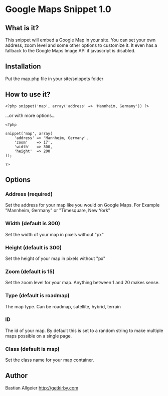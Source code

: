 # Google Maps Snippet 1.0

## What is it?

This snippet will embed a Google Map in your site. You can set your own address, zoom level and some other options to customize it. It even has a fallback to the Google Maps Image API if javascript is disabled. 

## Installation 

Put the map.php file in your site/snippets folder

## How to use it?

    <?php snippet('map', array('address' => 'Mannheim, Germany')) ?>
	
…or with more options…

    <?php 

	snippet('map', array(
		'address' => 'Mannheim, Germany',
		'zoom'    => 17',
		'width'   => 300,
		'height'  => 200
	));

	?>
	    
## Options

### Address (required)

Set the address for your map like you would on Google Maps. For Example "Mannheim, Germany" or "Timesquare, New York"

### Width (default is 300)

Set the width of your map in pixels without "px"

### Height (default is 300)

Set the height of your map in pixels without "px"

### Zoom (default is 15)

Set the zoom level for your map. Anything between 1 and 20 makes sense. 

### Type (default is roadmap)

The map type. Can be roadmap, satellite, hybrid, terrain

### ID 

The id of your map. By default this is set to a random string to make multiple maps possible on a single page. 

### Class (default is map)

Set the class name for your map container. 


## Author
Bastian Allgeier
<http://getkirby.com>